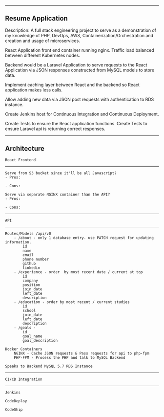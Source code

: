 ----------------------------------------
Resume Application
----------------------------------------
Description: A full stack engineering project to serve as a demonstration 
of my knowledge of PHP, DevOps, AWS, Containerization/Orchestration and 
creation and usage of microservices.

React Application front end container running nginx. 
Traffic load balanced between different Kubernetes nodes.

Backend would be a Laravel Application to serve requests to the React Application
via JSON responses constructed from MySQL models to store data. 

Implement caching layer between React and the backend so React application makes less calls.

Allow adding new data via JSON post requests with authentication to RDS instance.

Create Jenkins host for Continuous Integration and Continuous Deployment. 

Create Tests to ensure the React application functions.
Create Tests to ensure Laravel api is returning correct responses.

----------------------------------------
Architecture
----------------------------------------
    React Frontend
----------------------------------------
    Serve from S3 bucket since it'll be all Javascript?
    - Pros:

    - Cons:

    Serve via separate NGINX container than the API?
    - Pros:

    - Cons:
----------------------------------------
    API
----------------------------------------
    Routes/Models /api/v0
        - /about - only 1 database entry. use PATCH request for updating information.
            id
            name
            email
            phone number
            github
            linkedin
        - /experience - order  by most recent date / current at top
            id
            company
            position
            join_date
            left_date
            description
        - /education - order by most recent / current studies
            id
            school 
            join_date
            left_date
            description
        - /goals - 
            id
            goal_name
            goal_description

    Docker Containers
        NGINX - Cache JSON requests & Pass requests for api to php-fpm
        PHP-FPM - Process the PHP and talk to MySQL Backend

    Speaks to Backend MySQL 5.7 RDS Instance
----------------------------------------
    CI/CD Integration
----------------------------------------
    Jenkins

    CodeDeploy

    CodeShip